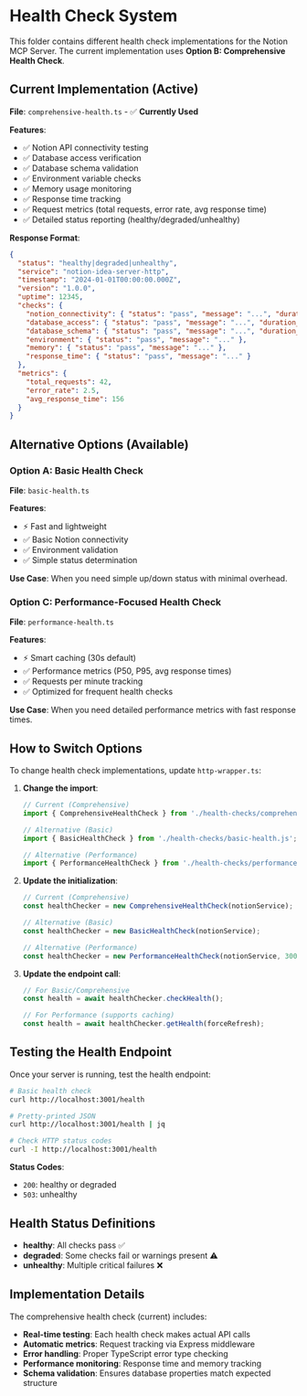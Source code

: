 # Health Check System

This folder contains different health check implementations for the Notion MCP Server. The current implementation uses **Option B: Comprehensive Health Check**.

## Current Implementation (Active)

**File**: `comprehensive-health.ts` - ✅ **Currently Used**

**Features**:
- ✅ Notion API connectivity testing
- ✅ Database access verification  
- ✅ Database schema validation
- ✅ Environment variable checks
- ✅ Memory usage monitoring
- ✅ Response time tracking
- ✅ Request metrics (total requests, error rate, avg response time)
- ✅ Detailed status reporting (healthy/degraded/unhealthy)

**Response Format**:
```json
{
  "status": "healthy|degraded|unhealthy",
  "service": "notion-idea-server-http",
  "timestamp": "2024-01-01T00:00:00.000Z",
  "version": "1.0.0",
  "uptime": 12345,
  "checks": {
    "notion_connectivity": { "status": "pass", "message": "...", "duration_ms": 123 },
    "database_access": { "status": "pass", "message": "...", "duration_ms": 456 },
    "database_schema": { "status": "pass", "message": "...", "duration_ms": 78 },
    "environment": { "status": "pass", "message": "..." },
    "memory": { "status": "pass", "message": "..." },
    "response_time": { "status": "pass", "message": "..." }
  },
  "metrics": {
    "total_requests": 42,
    "error_rate": 2.5,
    "avg_response_time": 156
  }
}
```

## Alternative Options (Available)

### Option A: Basic Health Check
**File**: `basic-health.ts`

**Features**:
- ⚡ Fast and lightweight
- ✅ Basic Notion connectivity
- ✅ Environment validation
- ✅ Simple status determination

**Use Case**: When you need simple up/down status with minimal overhead.

### Option C: Performance-Focused Health Check  
**File**: `performance-health.ts`

**Features**:
- ⚡ Smart caching (30s default)
- ✅ Performance metrics (P50, P95, avg response times)
- ✅ Requests per minute tracking
- ✅ Optimized for frequent health checks

**Use Case**: When you need detailed performance metrics with fast response times.

## How to Switch Options

To change health check implementations, update `http-wrapper.ts`:

1. **Change the import**:
   ```typescript
   // Current (Comprehensive)
   import { ComprehensiveHealthCheck } from './health-checks/comprehensive-health.js';
   
   // Alternative (Basic)  
   import { BasicHealthCheck } from './health-checks/basic-health.js';
   
   // Alternative (Performance)
   import { PerformanceHealthCheck } from './health-checks/performance-health.js';
   ```

2. **Update the initialization**:
   ```typescript
   // Current (Comprehensive)
   const healthChecker = new ComprehensiveHealthCheck(notionService);
   
   // Alternative (Basic)
   const healthChecker = new BasicHealthCheck(notionService);
   
   // Alternative (Performance) 
   const healthChecker = new PerformanceHealthCheck(notionService, 30000);
   ```

3. **Update the endpoint call**:
   ```typescript
   // For Basic/Comprehensive
   const health = await healthChecker.checkHealth();
   
   // For Performance (supports caching)
   const health = await healthChecker.getHealth(forceRefresh);
   ```

## Testing the Health Endpoint

Once your server is running, test the health endpoint:

```bash
# Basic health check
curl http://localhost:3001/health

# Pretty-printed JSON
curl http://localhost:3001/health | jq

# Check HTTP status codes
curl -I http://localhost:3001/health
```

**Status Codes**:
- `200`: healthy or degraded
- `503`: unhealthy

## Health Status Definitions

- **healthy**: All checks pass ✅
- **degraded**: Some checks fail or warnings present ⚠️  
- **unhealthy**: Multiple critical failures ❌

## Implementation Details

The comprehensive health check (current) includes:
- **Real-time testing**: Each health check makes actual API calls
- **Automatic metrics**: Request tracking via Express middleware
- **Error handling**: Proper TypeScript error type checking
- **Performance monitoring**: Response time and memory tracking
- **Schema validation**: Ensures database properties match expected structure


